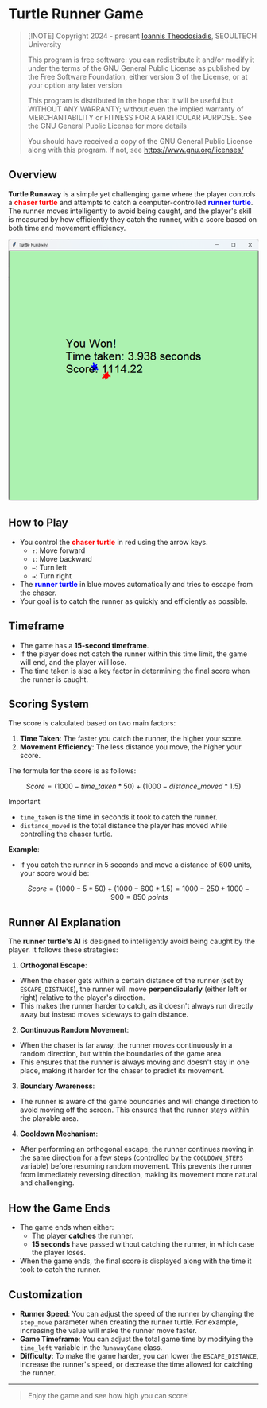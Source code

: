 # Turtle Runner Game
>
> [!NOTE]
> Copyright 2024 - present [Ioannis Theodosiadis](mailto:ioannis@seoultech.ac.kr), SEOULTECH University
>
> This program is free software: you can redistribute it and/or modify
> it under the terms of the GNU General Public License as published by
> the Free Software Foundation, either version 3 of the License, or
> at your option any later version
>
> This program is distributed in the hope that it will be useful
> but WITHOUT ANY WARRANTY; without even the implied warranty of
> MERCHANTABILITY or FITNESS FOR A PARTICULAR PURPOSE.  See the
> GNU General Public License for more details
>
> You should have received a copy of the GNU General Public License
> along with this program. If not, see <https://www.gnu.org/licenses/>

## Overview

**Turtle Runaway** is a simple yet challenging game where the player controls a <span style="color:red">**chaser turtle**</span> and attempts to catch a computer-controlled <span style="color:blue">**runner turtle**</span>. The runner moves intelligently to avoid being caught, and the player's skill is measured by how efficiently they catch the runner, with a score based on both time and movement efficiency.

![Schreenshot of the win screen](./turtle_runaway.png)

## How to Play

- You control the <span style="color:red">**chaser turtle**</span> in red using the arrow keys.
  - <code>&#8593;</code>: Move forward
  - <code>&#8595;</code>: Move backward
  - <code>&#8592;</code>: Turn left
  - <code>&#8594;</code>: Turn right
- The <span style="color:blue">**runner turtle**</span> in blue moves automatically and tries to escape from the chaser.
- Your goal is to catch the runner as quickly and efficiently as possible.

## Timeframe

- The game has a **15-second timeframe**.
- If the player does not catch the runner within this time limit, the game will end, and the player will lose.
- The time taken is also a key factor in determining the final score when the runner is caught.

## Scoring System

The score is calculated based on two main factors:

1. **Time Taken**: The faster you catch the runner, the higher your score.
2. **Movement Efficiency**: The less distance you move, the higher your score.

The formula for the score is as follows:

```math
Score = (1000 - time\_taken * 50) + (1000 - distance\_moved * 1.5)
```

> [!IMPORTANT]
>
> - `time_taken` is the time in seconds it took to catch the runner.
> - `distance_moved` is the total distance the player has moved while controlling the chaser turtle.

**Example**:

- If you catch the runner in 5 seconds and move a distance of 600 units, your score would be:

    ```math
    Score = (1000 - 5 *50) + (1000 - 600 * 1.5) = 1000 - 250 + 1000 - 900 = 850\ points
    ```

## Runner AI Explanation

The **runner turtle's AI** is designed to intelligently avoid being caught by the player. It follows these strategies:

1. **Orthogonal Escape**:

- When the chaser gets within a certain distance of the runner (set by `ESCAPE_DISTANCE`), the runner will move **perpendicularly** (either left or right) relative to the player's direction.
- This makes the runner harder to catch, as it doesn't always run directly away but instead moves sideways to gain distance.

2. **Continuous Random Movement**:

- When the chaser is far away, the runner moves continuously in a random direction, but within the boundaries of the game area.
- This ensures that the runner is always moving and doesn't stay in one place, making it harder for the chaser to predict its movement.

3. **Boundary Awareness**:

- The runner is aware of the game boundaries and will change direction to avoid moving off the screen. This ensures that the runner stays within the playable area.

4. **Cooldown Mechanism**:

- After performing an orthogonal escape, the runner continues moving in the same direction for a few steps (controlled by the `COOLDOWN_STEPS` variable) before resuming random movement. This prevents the runner from immediately reversing direction, making its movement more natural and challenging.

## How the Game Ends

- The game ends when either:
  - The player **catches** the runner.
  - **15 seconds** have passed without catching the runner, in which case the player loses.
- When the game ends, the final score is displayed along with the time it took to catch the runner.

## Customization

- **Runner Speed**: You can adjust the speed of the runner by changing the `step_move` parameter when creating the runner turtle. For example, increasing the value will make the runner move faster.
- **Game Timeframe**: You can adjust the total game time by modifying the `time_left` variable in the `RunawayGame` class.
- **Difficulty**: To make the game harder, you can lower the `ESCAPE_DISTANCE`, increase the runner's speed, or decrease the time allowed for catching the runner.

---

> Enjoy the game and see how high you can score!

